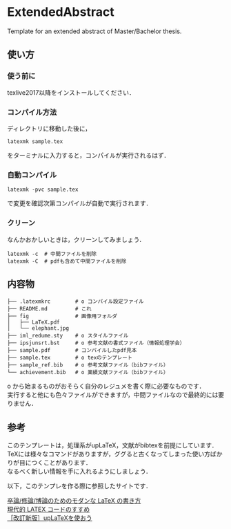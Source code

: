 # ExtendedAbstract
Template for an extended abstract of Master/Bachelor thesis.

## 使い方
### 使う前に
texlive2017以降をインストールしてください．

### コンパイル方法
ディレクトリに移動した後に，
```
latexmk sample.tex
```
をターミナルに入力すると，コンパイルが実行されるはず．

### 自動コンパイル
```
latexmk -pvc sample.tex
```
で変更を確認次第コンパイルが自動で実行されます．

### クリーン
なんかおかしいときは，クリーンしてみましょう．
```
latexmk -c  # 中間ファイルを削除
latexmk -C  # pdfも含めて中間ファイルを削除
```

## 内容物
```
├── .latexmkrc        # o コンパイル設定ファイル
├── README.md         # これ
├── fig               # 画像用フォルダ
│   ├── LaTeX.pdf
│   └── elephant.jpg
├── iml_redume.sty    # o スタイルファイル
├── ipsjunsrt.bst     # o 参考文献の書式ファイル（情報処理学会）
├── sample.pdf        # コンパイルしたpdf見本
├── sample.tex        # o texのテンプレート
├── sample_ref.bib    # o 参考文献ファイル（bibファイル）
└── achievement.bib   # o 業績文献ファイル（bibファイル）
```
o から始まるものがおそらく自分のレジュメを書く際に必要なものです．  
実行すると他にも色々ファイルができますが，中間ファイルなので最終的には要りません．  

## 参考
このテンプレートは，処理系がupLaTeX，文献がbibtexを前提にしています．  
TeXには様々なコマンドがありますが，ググると古くなってしまった使い方ばかりが目につくことがあります．  
なるべく新しい情報を手に入れるようにしましょう．  

以下，このテンプレを作る際に参照したサイトです．  

[卒論/修論/博論のためのモダンな LaTeX の書き方](http://webmem.hatenablog.com/entry/how-to-write-a-modern-latex-for-academic-papers)  
[現代的 LATEX コードのすすめ](https://prml.main.ist.hokudai.ac.jp/~ryo/contents/textech2016/textech.pdf)  
[［改訂新版］upLaTeXを使おう](http://qiita.com/zr_tex8r/items/5c14042078b20edbfb07)  
